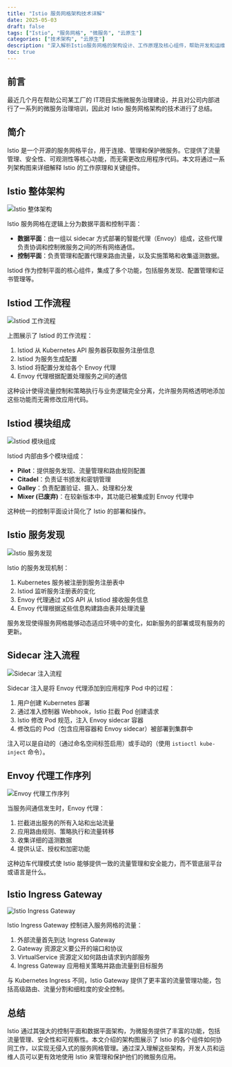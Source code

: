 ```yaml
---
title: "Istio 服务网格架构技术详解"
date: 2025-05-03
draft: false
tags: ["Istio", "服务网格", "微服务", "云原生"]
categories: ["技术架构", "云原生"]
description: "深入解析Istio服务网格的架构设计、工作原理及核心组件，帮助开发和运维人员更好地理解和应用服务网格技术"
toc: true
---
```


## 前言

最近几个月在帮助公司某工厂的 IT项目实施微服务治理建设，并且对公司内部进行了一系列的微服务治理培训，因此对 Istio 服务网格架构的技术进行了总结。

## 简介

Istio 是一个开源的服务网格平台，用于连接、管理和保护微服务。它提供了流量管理、安全性、可观测性等核心功能，而无需更改应用程序代码。本文将通过一系列架构图来详细解释 Istio 的工作原理和关键组件。

## Istio 整体架构

![Istio 整体架构](/images/istio-architecture.png)

Istio 服务网格在逻辑上分为数据平面和控制平面：

- **数据平面**：由一组以 sidecar 方式部署的智能代理（Envoy）组成，这些代理负责协调和控制微服务之间的所有网络通信。
- **控制平面**：负责管理和配置代理来路由流量，以及实施策略和收集遥测数据。

Istiod 作为控制平面的核心组件，集成了多个功能，包括服务发现、配置管理和证书管理等。

## Istiod 工作流程

![Istiod 工作流程](/images/istiod-workflow.png)

上图展示了 Istiod 的工作流程：

1. Istiod 从 Kubernetes API 服务器获取服务注册信息
2. Istiod 为服务生成配置
3. Istiod 将配置分发给各个 Envoy 代理
4. Envoy 代理根据配置处理服务之间的通信

这种设计使得流量控制和策略执行与业务逻辑完全分离，允许服务网格透明地添加这些功能而无需修改应用代码。

## Istiod 模块组成

![Istiod 模块组成](/images/istiod-modules.png)

Istiod 内部由多个模块组成：

- **Pilot**：提供服务发现、流量管理和路由规则配置
- **Citadel**：负责证书颁发和密钥管理
- **Galley**：负责配置验证、摄入、处理和分发
- **Mixer (已废弃)**：在较新版本中，其功能已被集成到 Envoy 代理中

这种统一的控制平面设计简化了 Istio 的部署和操作。

## Istio 服务发现

![Istio 服务发现](/images/istio-service-discovery.png)

Istio 的服务发现机制：

1. Kubernetes 服务被注册到服务注册表中
2. Istiod 监听服务注册表的变化
3. Envoy 代理通过 xDS API 从 Istiod 接收服务信息
4. Envoy 代理根据这些信息构建路由表并处理流量

服务发现使得服务网格能够动态适应环境中的变化，如新服务的部署或现有服务的更新。

## Sidecar 注入流程

![Sidecar 注入流程](/images/injection.png)

Sidecar 注入是将 Envoy 代理添加到应用程序 Pod 中的过程：

1. 用户创建 Kubernetes 部署
2. 通过准入控制器 Webhook，Istio 拦截 Pod 创建请求
3. Istio 修改 Pod 规范，注入 Envoy sidecar 容器
4. 修改后的 Pod（包含应用容器和 Envoy sidecar）被部署到集群中

注入可以是自动的（通过命名空间标签启用）或手动的（使用 `istioctl kube-inject` 命令）。

## Envoy 代理工作序列

![Envoy 代理工作序列](/images/istio-envoy-sequence.png)

当服务间通信发生时，Envoy 代理：

1. 拦截进出服务的所有入站和出站流量
2. 应用路由规则、策略执行和流量转移
3. 收集详细的遥测数据
4. 提供认证、授权和加密功能

这种边车代理模式使 Istio 能够提供一致的流量管理和安全能力，而不管底层平台或语言是什么。

## Istio Ingress Gateway

![Istio Ingress Gateway](/images/Istio%20Ingress%20gateway.jpg)

Istio Ingress Gateway 控制进入服务网格的流量：

1. 外部流量首先到达 Ingress Gateway
2. Gateway 资源定义要公开的端口和协议
3. VirtualService 资源定义如何路由请求到内部服务
4. Ingress Gateway 应用相关策略并路由流量到目标服务

与 Kubernetes Ingress 不同，Istio Gateway 提供了更丰富的流量管理功能，包括高级路由、流量分割和细粒度的安全控制。

## 总结

Istio 通过其强大的控制平面和数据平面架构，为微服务提供了丰富的功能，包括流量管理、安全性和可观察性。本文介绍的架构图展示了 Istio 的各个组件如何协同工作，以实现无侵入式的服务网格管理。通过深入理解这些架构，开发人员和运维人员可以更有效地使用 Istio 来管理和保护他们的微服务应用。 